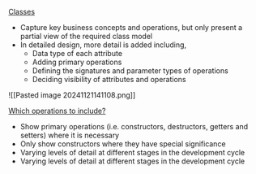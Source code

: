 <u>Classes</u>
- Capture key business concepts and operations, but only present a partial view of the required class model
- In detailed design, more detail is added including,
	- Data type of each attribute
	- Adding primary operations
	- Defining the signatures and parameter types of operations
	- Deciding visibility of attributes and operations

![[Pasted image 20241121141108.png]]

<u>Which operations to include?</u>
- Show primary operations (i.e. constructors, destructors, getters and setters) where it is necessary
- Only show constructors where they have special significance
- Varying levels of detail at different stages in the development cycle
- Varying levels of detail at different stages in the development cycle